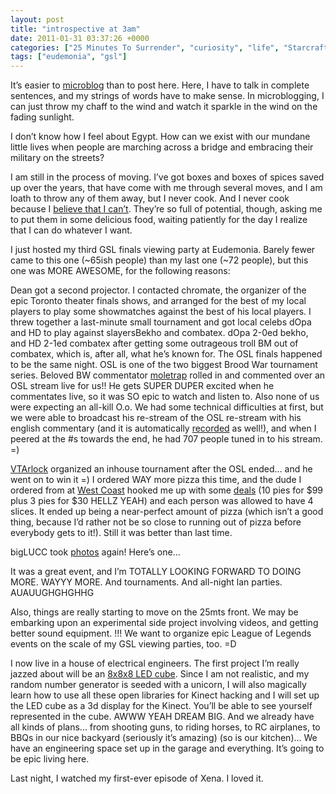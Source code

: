 ```yaml
---
layout: post
title: "introspective at 3am"
date: 2011-01-31 03:37:26 +0000
categories: ["25 Minutes To Surrender", "curiosity", "life", "Starcraft 2"]
tags: ["eudemonia", "gsl"]
---
```


It’s easier to [microblog](http://status.judytuna.com) than to post here. Here, I have to talk in complete sentences, and my strings of words have to make sense. In microblogging, I can just throw my chaff to the wind and watch it sparkle in the wind on the fading sunlight. 

I don’t know how I feel about Egypt. How can we exist with our mundane little lives when people are marching across a bridge and embracing their military on the streets? 

I am still in the process of moving. I’ve got boxes and boxes of spices saved up over the years, that have come with me through several moves, and I am loath to throw any of them away, but I never cook. And I never cook because I [believe that I can’t](http://en.wikipedia.org/wiki/Learned_helplessness). They’re so full of potential, though, asking me to put them in some delicious food, waiting patiently for the day I realize that I can do whatever I want. 

I just hosted my third GSL finals viewing party at Eudemonia. Barely fewer came to this one (~65ish people) than my last one (~72 people), but this one was MORE AWESOME, for the following reasons:

Dean got a second projector.
I contacted chromate, the organizer of the epic Toronto theater finals shows, and arranged for the best of my local players to play some showmatches against the best of his local players. I threw together a last-minute small tournament and got local celebs dOpa and HD to play against slayersBekho and combatex. dOpa 2-0ed bekho, and HD 2-1ed combatex after getting some outrageous troll BM out of combatex, which is, after all, what he’s known for. 
The OSL finals happened to be the same night. OSL is one of the two biggest Brood War tournament series. Beloved BW commentator [moletrap](http://www.youtube.com/moletrap) rolled in and commented over an OSL stream live for us!! He gets SUPER DUPER excited when he commentates live, so it was SO epic to watch and listen to. Also none of us were expecting an all-kill O.o. We had some technical difficulties at first, but we were able to broadcast his re-stream of the OSL re-stream with his english commentary (and it is automatically [recorded](http://www.justin.tv/moletrap/b/278492358) as well!), and when I peered at the #s towards the end, he had 707 people tuned in to his stream. =)

[VTArlock](http://justin.tv/vtarlock) organized an inhouse tournament after the OSL ended… and he went on to win it =) 
I ordered WAY more pizza this time, and the dude I ordered from at [West Coast](http://www.westcoastpizza.com) hooked me up with some [deals](http://berkeleygoodlife.com/coupons) (10 pies for $99 plus 3 pies for $30 HELLZ YEAH) and each person was allowed to have 4 slices. It ended up being a near-perfect amount of pizza (which isn’t a good thing, because I’d rather not be so close to running out of pizza before everybody gets to it!). Still it was better than last time.

bigLUCC took [photos](http://www.flickr.com/photos/biglucc/sets/72157625936788422/) again! Here’s one… 

[](http://www.flickr.com/photos/biglucc/5400801152/)

It was a great event, and I’m TOTALLY LOOKING FORWARD TO DOING MORE. WAYYY MORE. And tournaments. And all-night lan parties. AUAUUGHGHGHHG

Also, things are really starting to move on the 25mts front. We may be embarking upon an experimental side project involving videos, and getting better sound equipment. !!! We want to organize epic League of Legends events on the scale of my GSL viewing parties, too. =D

I now live in a house of electrical engineers. The first project I’m really jazzed about will be an [8x8x8 LED cube](http://www.instructables.com/id/Led-Cube-8x8x8/). Since I am not realistic, and my random number generator is seeded with a unicorn, I will also magically learn how to use all these open libraries for Kinect hacking and I will set up the LED cube as a 3d display for the Kinect. You’ll be able to see yourself represented in the cube. AWWW YEAH DREAM BIG. And we already have all kinds of plans… from shooting guns, to riding horses, to RC airplanes, to BBQs in our nice backyard (seriously it’s amazing) (so is our kitchen)… We have an engineering space set up in the garage and everything. It’s going to be epic living here. 

Last night, I watched my first-ever episode of Xena. I loved it.